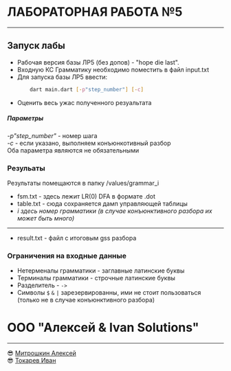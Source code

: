 # ЛАБОРАТОРНАЯ РАБОТА №5
---

## Запуск лабы
* Рабочая версия базы ЛР5 (без допов) - "hope die last". 
* Входную КС Грамматику необходимо поместить в файл input.txt
* Для запуска базы ЛР5 ввести: 
    ```bash
        dart main.dart [-p"step_number"] [-c]
    ```
* Оценить весь ужас полученного резуальтата
##### Параметры 
*-p"step_number"* - номер шага\
*-с* - если указано, выполняем конъюнкотивный разбор\
Оба параметра являются не обязательными


### Резульаты
Результаты помещаются в папку /values/grammar_i
* fsm.txt - здесь лежит LR(0) DFA  в формате .dot
* table.txt - сюда сохраняется дамп управляющей таблицы
* *i здесь номер грамматики (в случае конъюнктивного разбора их может быть много)*
---
* result.txt - файл с итоговым gss разбора

### Ограничения на входные данные 
* Нетерменалы грамматики - заглавные латинские буквы 
* Терминалы грамматики - строчные латинские буквы 
* Разделитель - `->`
* Символы `$` `&` `|` зарезервированны, ими не стоит пользоваться (только не в случае конъюнктивного разбора)


# ООО "Алексей & Ivan Solutions"
--- 
😎 [Митрошкин Алексей](https://github.com/Encapsulateed)\
😎 [Токарев Иван](https://github.com/IOANNVOLZHSKIY)
